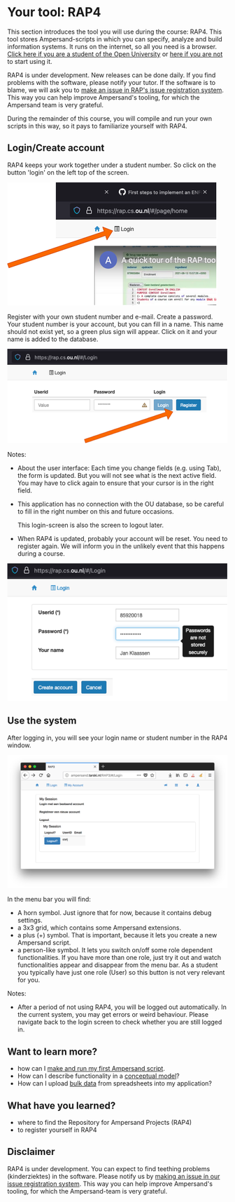 # Your tool: RAP4

This section introduces the tool you will use during the course: RAP4. This tool stores Ampersand-scripts in which you can specify, analyze and build information systems. It runs on the internet, so all you need is a browser. [Click here if you are a student of the Open University](https://rap.cs.ou.nl) or [here if you are not](https://rap.cs.ou.nl) to start using it.

RAP4 is under development. New releases can be done daily. If you find problems with the software, please notify your tutor. If the software is to blame, we will ask you to [make an issue in RAP's issue registration system](https://github.com/AmpersandTarski/RAP/issues). This way you can help improve Ampersand's tooling, for which the Ampersand team is very grateful.

During the remainder of this course, you will compile and run your own scripts in this way, so it pays to familiarize yourself with RAP4.

## Login/Create account

RAP4 keeps your work together under a student number. So click on the button 'login' on the left top of the screen.

![](<../.gitbook/assets/login button.png>)

Register with your own student number and e-mail. Create a password. Your student number is your account, but you can fill in a name. This name should not exist yet, so a green plus sign will appear. Click on it and your name is added to the database.

![](<../.gitbook/assets/Register button.png>)

Notes:

* About the user interface: Each time you change fields (e.g. using Tab), the form is updated. But you will not see what is the next active field. You may have to click again to ensure that your cursor is in the right field.
*   This application has no connection with the OU database, so be careful to fill in the right number on this and future occasions.

    This login-screen is also the screen to logout later.
* When RAP4 is updated, probably your account will be reset. You need to register again. We will inform you in the unlikely event that this happens during a course.

![](<../.gitbook/assets/insecure password.png>)

## Use the system

After logging in, you will see your login name or student number in the RAP4 window.

![](../.gitbook/assets/afbeelding.png)

In the menu bar you will find:

* A horn symbol. Just ignore that for now, because it contains debug settings.
* a 3x3 grid, which contains some Ampersand extensions.
* a plus (+) symbol. That is important, because it lets you create a new Ampersand script.
* a person-like symbol. It lets you switch on/off some role dependent functionalities. If you have more than one role, just try it out and watch functionalities appear and disappear from the menu bar. As a student you typically have just one role (User) so this button is not very relevant for you.

Notes:

* After a period of not using RAP4, you will be logged out automatically. In the current system, you may get errors or weird behaviour. Please navigate back to the login screen to check whether you are still logged in.

## Want to learn more?

* how can I [make and run my first Ampersand script](making-your-first-ampersand-script.md).
* How can I describe functionality in a [conceptual model](conceptual-model-enrollment.md)?
* How can I upload [bulk data](/the-language-ampersand/syntactical-conventions/the-population-statement.md#population-in-spreadsheets) from spreadsheets into my application?

## What have you learned?

* where to find the Repository for Ampersand Projects (RAP4)
* to register yourself in RAP4

## Disclaimer

RAP4 is under development. You can expect to find teething problems (kinderziektes) in the software. Please notify us by [making an issue in our issue registration system](https://github.com/AmpersandTarski/RAP/issues). This way you can help improve Ampersand's tooling, for which the Ampersand-team is very grateful.
